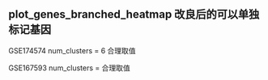 plot_genes_branched_heatmap 改良后的可以单独标记基因
-----
GSE174574 num_clusters = 6 合理取值

GSE167593 num_clusters =  合理取值
 
